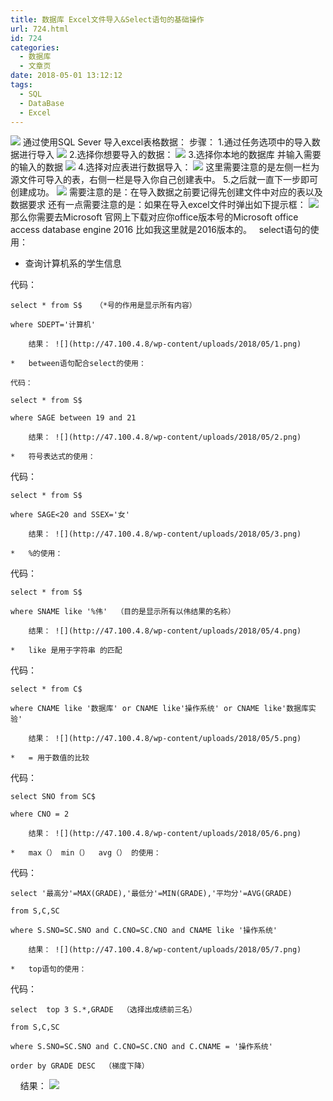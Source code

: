 ```yaml
---
title: 数据库 Excel文件导入&Select语句的基础操作
url: 724.html
id: 724
categories:
  - 数据库
  - 文章页
date: 2018-05-01 13:12:12
tags:
  - SQL
  - DataBase
  - Excel
---
```


![](http://47.100.4.8/wp-content/uploads/2018/04/QQ图片20180412181315.png) 通过使用SQL Sever 导入excel表格数据： 步骤： 1.通过任务选项中的导入数据进行导入 ![](http://47.100.4.8/wp-content/uploads/2018/05/321.png) 2.选择你想要导入的数据： ![](http://47.100.4.8/wp-content/uploads/2018/05/3212.png) 3.选择你本地的数据库 并输入需要的输入的数据 ![](http://47.100.4.8/wp-content/uploads/2018/05/32123.png) 4.选择对应表进行数据导入： ![](http://47.100.4.8/wp-content/uploads/2018/05/13241.png) 这里需要注意的是左侧一栏为源文件可导入的表，右侧一栏是导入你自己创建表中。 5.之后就一直下一步即可创建成功。 ![](http://47.100.4.8/wp-content/uploads/2018/05/852.png) 需要注意的是：在导入数据之前要记得先创建文件中对应的表以及数据要求 还有一点需要注意的是：如果在导入excel文件时弹出如下提示框： ![](http://47.100.4.8/wp-content/uploads/2018/05/9636.png) 那么你需要去Microsoft 官网上下载对应你office版本号的Microsoft office access database engine 2016 比如我这里就是2016版本的。   select语句的使用：

*   查询计算机系的学生信息

代码：
```
select * from S$   （*号的作用是显示所有内容）

where SDEPT='计算机'

    结果： ![](http://47.100.4.8/wp-content/uploads/2018/05/1.png)

*   between语句配合select的使用：

代码：

select * from S$

where SAGE between 19 and 21

    结果： ![](http://47.100.4.8/wp-content/uploads/2018/05/2.png)

*   符号表达式的使用：
```
代码：
```
select * from S$

where SAGE<20 and SSEX='女'

    结果： ![](http://47.100.4.8/wp-content/uploads/2018/05/3.png)

*   %的使用：
```
代码：
```
select * from S$

where SNAME like '%伟'  （目的是显示所有以伟结果的名称）

    结果： ![](http://47.100.4.8/wp-content/uploads/2018/05/4.png)

*   like 是用于字符串 的匹配
```
代码：
```
select * from C$

where CNAME like '数据库' or CNAME like'操作系统' or CNAME like'数据库实验'

    结果： ![](http://47.100.4.8/wp-content/uploads/2018/05/5.png)

*   = 用于数值的比较
```
代码：
```
select SNO from SC$

where CNO = 2

    结果： ![](http://47.100.4.8/wp-content/uploads/2018/05/6.png)

*   max（） min（）  avg（） 的使用：
```
代码：
```
select '最高分'=MAX(GRADE),'最低分'=MIN(GRADE),'平均分'=AVG(GRADE)

from S,C,SC

where S.SNO=SC.SNO and C.CNO=SC.CNO and CNAME like '操作系统'

    结果： ![](http://47.100.4.8/wp-content/uploads/2018/05/7.png)

*   top语句的使用：
```
代码：
```
select  top 3 S.*,GRADE  （选择出成绩前三名）

from S,C,SC

where S.SNO=SC.SNO and C.CNO=SC.CNO and C.CNAME = '操作系统'

order by GRADE DESC  （梯度下降）
```
    结果： ![](http://47.100.4.8/wp-content/uploads/2018/05/8.png)